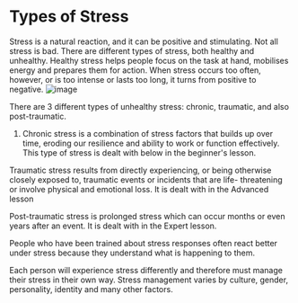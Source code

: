 [Title]: # (Types of Stress)
[Difficulty]: # (Beginner)
[Order]: # (5)

# Types of Stress

Stress is a natural reaction, and it can be positive and stimulating. Not all stress is bad. There are different types of stress, both healthy and unhealthy. Healthy stress helps people focus on the task at hand, mobilises energy and prepares them for action. When stress occurs too often, however, or is too intense or lasts too long, it turns from positive to negative.
![image](stress1.png)

There are 3 different types of unhealthy stress: chronic, traumatic, and also post-traumatic.  

1. Chronic stress is a combination of stress factors that builds up over time, eroding our resilience and ability to work or function effectively. This type of stress is dealt with below in the beginner's lesson.  

Traumatic stress results from directly experiencing, or being otherwise closely exposed to, traumatic events or incidents that are life- threatening or involve physical and emotional loss. It is dealt with in the Advanced lesson   

Post-traumatic stress is prolonged stress which can occur months or even years after an event. It is dealt with in the Expert lesson.  

People who have been trained about stress responses often react better under stress because they understand what is happening to them.

Each person will experience stress differently and therefore must manage their stress in their own way. Stress management varies by culture, gender, personality, identity and many other factors.